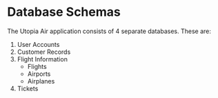 # Database Schemas
The Utopia Air application consists of 4 separate databases. These are:
1. User Accounts
2. Customer Records
3. Flight Information
    - Flights
    - Airports
    - Airplanes
4. Tickets





